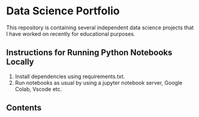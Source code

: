 # Data Science Portfolio
This repository is containing several independent data science projects that I have worked on recently for educational purposes.

## Instructions for Running Python Notebooks Locally
1. Install dependencies using requirements.txt.
2. Run notebooks as usual by using a jupyter notebook server, Google Colab, Vscode etc.

## Contents
